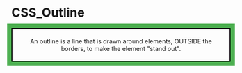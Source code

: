 # CSS_Outline

<html>
<head>
<style>
p {
  border: 2px solid black;
  outline: #4CAF50 solid 10px;
  margin: auto;  
  padding: 20px;
  text-align: center;
}
</style>
</head>
<body>

<p>An outline is a line that is drawn around elements, OUTSIDE the borders, to make the element "stand out".</p>

</body>
</html>
